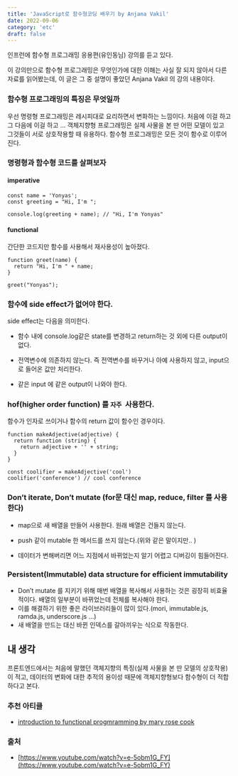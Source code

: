```yaml
---
title: 'JavaScript로 함수형코딩 배우기 by Anjana Vakil'
date: 2022-09-06
category: 'etc'
draft: false
---
```


인프런에 함수형 프로그래밍 응용편(유인동님) 강의를 듣고 있다.

이 강의만으로 함수형 프로그래밍은 무엇인가에 대한 이해는 사실 잘 되지 않아서 다른 자료를 읽어봤는데, 이 글은 그 중 설명이 좋았던 Anjana Vakil 의 강의 내용이다.

### 함수형 프로그래밍의 특징은 무엇일까

우선 명령형 프로그래밍은 레시피대로 요리하면서 변화하는 느낌이다. 처음에 이걸 하고 그 다음에 이걸 하고 ...
객체지향형 프로그래밍은 실제 사물을 본 딴 어떤 모델이 있고 그것들이 서로 상호작용할 때 유용하다.
함수형 프로그래밍은 모든 것이 함수로 이루어진다.

### 명령형과 함수형 코드를 살펴보자

#### imperative 

```
const name = 'Yonyas';
const greeting = "Hi, I'm ";

console.log(greeting + name); // "Hi, I'm Yonyas"

```

#### functional

간단한 코드지만 함수를 사용해서 재사용성이 높아졌다.

```
function greet(name) {
  return "Hi, I'm " + name;
}

greet("Yonyas");

```

### 함수에 side effect가 없어야 한다.

side effect는 다음을 의미한다.

- 함수 내에 console.log같은 state를 변경하고 return하는 것 외에 다른 output이 없다.
- 전역변수에 의존하지 않는다. 즉 전역변수를 바꾸거나 아예 사용하지 않고, input으로 들어온 값만 처리한다.

- 같은 input 에 같은 output이 나와야 한다.

### hof(higher order function) 를 `자주`  사용한다.

함수가 인자로 쓰이거나 함수의 return 값이 함수인 경우이다.

```
function makeAdjective(adjective) {
  return function (string) {
    return adjective + '' + string;
  }
}

const coolifier = makeAdjective('cool')
coolifier('conference') // cool conference

```

### Don’t iterate, Don’t mutate (for문 대신 map, reduce, filter 를 사용한다)

- map으로 새 배열을 만들어 사용한다. 원래 배열은 건들지 않는다.

- push 같이 mutable 한 메서드를 쓰지 않는다.(위와 같은 말이지만.. )

- 데이터가 변해버리면 어느 지점에서 바뀌었는지 알기 어렵고 디버깅이 힘들어진다.

### Persistent(Immutable) data structure for efficient immutability

- Don’t mutate 를 지키기 위해 매번 배열을 복사해서 사용하는 것은 굉장히 비효율적이다. 배열의 일부분이 바뀌었는데 전체를 복사해야 한다.
- 이를 해결하기 위한 좋은 라이브러리들이 많이 있다.(mori, immutable.js, ramda.js, underscore.js ...)
- 새 배열을 만드는 대신 바뀐 인덱스를 갈아끼우는 식으로 작동한다.

## 내 생각

프론트엔드에서는 처음에 말했던 객체지향의 특징(실제 사물을 본 딴 모델의 상호작용)이 적고, 데이터의 변화에 대한 추적의 용이성 때문에 객체지향형보다 함수형이 더 적합하다고 본다.

### 추천 아티클

- [introduction to functional progmramming by mary rose cook](https://codewords.recurse.com/issues/one/an-introduction-to-functional-programming)

### 출처

- [https://www.youtube.com/watch?v=e-5obm1G_FY](https://www.youtube.com/watch?v=e-5obm1G_FY)
